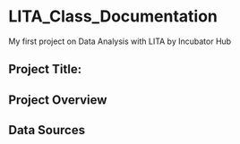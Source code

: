 # LITA_Class_Documentation

My first project on Data Analysis with LITA by Incubator Hub
## Project Title:
## Project Overview
## Data Sources
